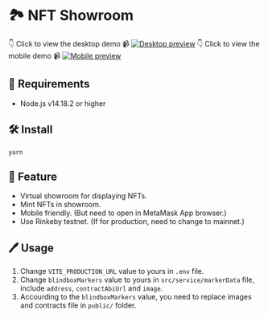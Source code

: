 # 🏞 NFT Showroom

👇 Click to view the desktop demo 📹
[![Desktop preview](https://img.youtube.com/vi/MtAtOeCSGJs/hqdefault.jpg)](https://youtu.be/MtAtOeCSGJs)
👇 Click to view the mobile demo 📹
[![Mobile preview](https://img.youtube.com/vi/mhgSpXLV-_E/hqdefault.jpg)](https://youtu.be/mhgSpXLV-_E)

## 📖 Requirements

- Node.js v14.18.2 or higher

## 🛠 Install
```
yarn
```

## 🌟 Feature

- Virtual showroom for displaying NFTs.
- Mint NFTs in showroom.
- Mobile friendly. (But need to open in MetaMask App browser.)
- Use Rinkeby testnet. (If for production, need to change to mainnet.)

## 🖊 Usage

1. Change `VITE_PRODUCTION_URL` value to yours in `.env` file.
2. Change `blindboxMarkers` value to yours in `src/service/markerData` file, include `address`, `contractAbiUrl` and `image`.
3. Accourding to the `blindboxMarkers` value, you need to replace images and contracts file in `public/` folder.
